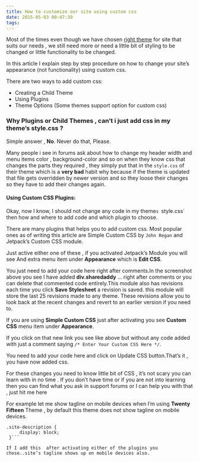 ```yaml
---
title: How to customize our site using custom css
date: 2015-05-03 00:47:39
tags:
---
```


Most of the times even though we have chosen [right theme](https://bravokeyl.com/how-to-choose-right-theme-for-your-site/) for site that suits our needs , we still need more or need a little bit of styling to be changed or little functionality to be changed.

In this article I  explain step by step procedure on how to change your site’s appearance (not functionality) using custom css.

There are two ways to add custom css:

- Creating a Child Theme
- Using Plugins
- Theme Options (Some themes support option for custom css)
<p></p>

### Why Plugins or Child Themes , can’t i just add css in my theme’s style.css ?
<!-- more -->
Simple answer , **No**. Never do that, Please.

Many people i see in forums ask about how to change my header width and menu items color , background-color and so on when they know css that changes the parts they required , they simply put that in the `style.css`  of their theme which is a **very bad** habit why because if the theme is updated that file gets overridden by newer version and so they loose their changes so they have to add their changes again.

#### **Using Custom CSS Plugins:**

Okay, now I know, I should not change any code in my theme`s `style.css`  then how and where to add code and which plugin to choose.

There are many plugins that helps you to add custom css. Most popular ones as of writing this article are Simple Custom CSS by `John Regan` and Jetpack’s Custom CSS module.

Just active either one of these , if you activated Jetpack’s Module you will see And extra menu item under **Appearance** which is **Edit CSS**.

<amp-img src="customcss.png" width="650" height="300" alt="Jetpack Custom CSS"></amp-img>

You just need to add  your code here right after comments.In the screenshot above you see I have added **div.sharedaddy** … right after comments or you can delete that commented code entirely.This module also has revisions each time you click **Save Stylesheet** a revision is saved. this module will store the last 25 revisions made to any theme. These revisions allow you to look back at the recent changes and revert to an earlier version if you need to.

If you are using **Simple Custom CSS** just after activating you see **Custom CSS** menu item under **Appearance**.

<amp-img src="simplecustomcss.png" width="650" height="300" alt="Simple Custom CSS"></amp-img>

If you click on that new link you see like above but without any code added with just a comment saying  `/* Enter Your Custom CSS Here */`.

You need to add your code here and click on Update CSS button.That’s it , you have now added css.

For these changes you need to know little bit of CSS , it’s not scary you can learn with in no time . If you don’t have time or if you are not into learning then you can find what you ask in support forums or I can help you with that , just hit me here

For example let me show tagline on mobile devices when I’m using **Twenty Fifteen** Theme , by default this theme does not show tagline on mobile devices.

```
.site-description {
     display: block;
 }```

If I add this  after activating either of the plugins you chose..site’s tagline shows up on mobile devices also.
